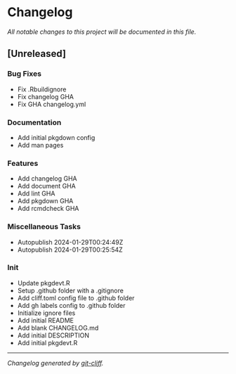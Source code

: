 # Changelog
*All notable changes to this project will be documented in this file.*

## [Unreleased]

### Bug Fixes

- Fix .Rbuildignore
- Fix changelog GHA
- Fix GHA changelog.yml

### Documentation

- Add initial pkgdown config
- Add man pages

### Features

- Add changelog GHA
- Add document GHA
- Add lint GHA
- Add pkgdown GHA
- Add rcmdcheck GHA

### Miscellaneous Tasks

- Autopublish 2024-01-29T00:24:49Z
- Autopublish 2024-01-29T00:25:54Z

### Init

- Update pkgdevt.R
- Setup .github folder with a .gitignore
- Add cliff.toml config file to .github folder
- Add gh labels config to .github folder
- Initialize ignore files
- Add initial README
- Add blank CHANGELOG.md
- Add initial DESCRIPTION
- Add initial pkgdevt.R

***
*Changelog generated by [git-cliff](https://github.com/orhun/git-cliff).*
